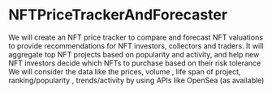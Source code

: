 # NFTPriceTrackerAndForecaster
We will create an NFT price tracker to compare and forecast NFT valuations to  provide recommendations for NFT investors, collectors and traders.  It will aggregate top NFT projects based on popularity and activity, and help new NFT investors decide which NFTs to purchase based on their risk tolerance  We will consider the data like the prices, volume , life span of project, ranking/popularity , trends/activity by using APIs like OpenSea (as available)
